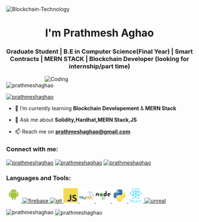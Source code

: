 ![Blockchain-Technology](https://github.com/prathmeshaghao/prathmeshaghao/assets/89900988/6d6a9105-ef2a-4c1c-a4c8-225fdaba8a87)

<h1 align="center">I'm Prathmesh Aghao</h1>
<h3 align="center">Graduate Student | B.E in Computer Science(Final Year) | Smart Contracts | MERN STACK | Blockchain Developer (looking for internship/part time)</h3>
<img align="right" alt="Coding" width="400" src="https://i0.wp.com/wiobyrne.com/wp-content/uploads/2018/07/GleamingReflectingCricket.gif?ssl=1">

<p align="left"> <img src="https://komarev.com/ghpvc/?username=prathmeshaghao&label=Profile%20views&color=0e75b6&style=flat" alt="prathmeshaghao" /> </p>

<p align="left"> <a href="https://twitter.com/prathmeshaghao" target="blank"><img src="https://img.shields.io/twitter/follow/prathmeshaghao?logo=twitter&style=for-the-badge" alt="prathmeshaghao" /></a> </p>

- 🌱 I’m currently learning **Blockchain Developement** & **MERN Stack**

- 💬 Ask me about **Solidity,Hardhat,MERN Stack,JS**

- 📫 Reach me on **prathmeshaghao@gmail.com**

<h3 align="left">Connect with me:</h3>
<p align="left">
<a href="https://twitter.com/prathmeshaghao" target="blank"><img align="center" src="https://raw.githubusercontent.com/rahuldkjain/github-profile-readme-generator/master/src/images/icons/Social/twitter.svg" alt="prathmeshaghao" height="30" width="40" /></a>
<a href="https://linkedin.com/in/prathmeshaghao" target="blank"><img align="center" src="https://raw.githubusercontent.com/rahuldkjain/github-profile-readme-generator/master/src/images/icons/Social/linked-in-alt.svg" alt="prathmeshaghao" height="30" width="40" /></a>
<a href="https://www.hackerrank.com/prathmeshaghao" target="blank"><img align="center" src="https://raw.githubusercontent.com/rahuldkjain/github-profile-readme-generator/master/src/images/icons/Social/hackerrank.svg" alt="prathmeshaghao" height="30" width="40" /></a>
</p>

<h3 align="left">Languages and Tools:</h3>
<p align="left"> <a href="https://developer.android.com" target="_blank" rel="noreferrer"> <img src="https://raw.githubusercontent.com/devicons/devicon/master/icons/android/android-original-wordmark.svg" alt="android" width="40" height="40"/> </a> <a href="https://firebase.google.com/" target="_blank" rel="noreferrer"> <img src="https://www.vectorlogo.zone/logos/firebase/firebase-icon.svg" alt="firebase" width="40" height="40"/> </a> <a href="https://git-scm.com/" target="_blank" rel="noreferrer"> <img src="https://www.vectorlogo.zone/logos/git-scm/git-scm-icon.svg" alt="git" width="40" height="40"/> </a> <a href="https://developer.mozilla.org/en-US/docs/Web/JavaScript" target="_blank" rel="noreferrer"> <img src="https://raw.githubusercontent.com/devicons/devicon/master/icons/javascript/javascript-original.svg" alt="javascript" width="40" height="40"/> </a> <a href="https://www.mysql.com/" target="_blank" rel="noreferrer"> <img src="https://raw.githubusercontent.com/devicons/devicon/master/icons/mysql/mysql-original-wordmark.svg" alt="mysql" width="40" height="40"/> </a> <a href="https://nodejs.org" target="_blank" rel="noreferrer"> <img src="https://raw.githubusercontent.com/devicons/devicon/master/icons/nodejs/nodejs-original-wordmark.svg" alt="nodejs" width="40" height="40"/> </a> <a href="https://www.python.org" target="_blank" rel="noreferrer"> <img src="https://raw.githubusercontent.com/devicons/devicon/master/icons/python/python-original.svg" alt="python" width="40" height="40"/> </a> <a href="https://reactjs.org/" target="_blank" rel="noreferrer"> <img src="https://raw.githubusercontent.com/devicons/devicon/master/icons/react/react-original-wordmark.svg" alt="react" width="40" height="40"/> </a> <a href="https://unrealengine.com/" target="_blank" rel="noreferrer"> <img src="https://raw.githubusercontent.com/kenangundogan/fontisto/036b7eca71aab1bef8e6a0518f7329f13ed62f6b/icons/svg/brand/unreal-engine.svg" alt="unreal" width="40" height="40"/> </a> </p>

<p><img align="left" src="https://github-readme-stats.vercel.app/api/top-langs?username=prathmeshaghao&show_icons=true&locale=en&layout=compact" alt="prathmeshaghao" /></p>

<p>&nbsp;<img align="center" src="https://github-readme-stats.vercel.app/api?username=prathmeshaghao&show_icons=true&locale=en" alt="prathmeshaghao" /></p>


